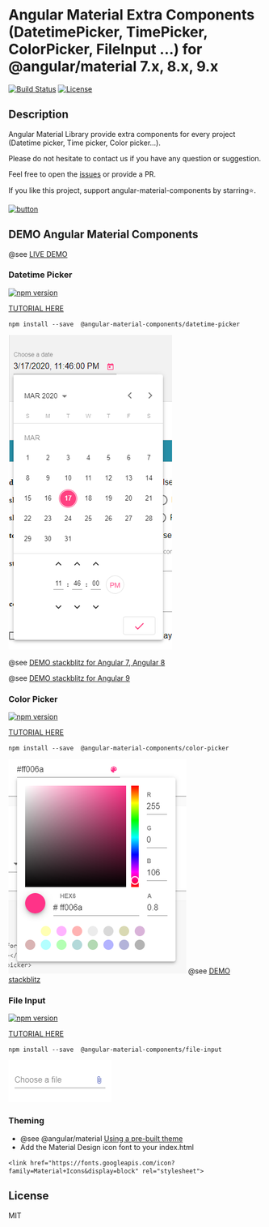 # Angular Material Extra Components (DatetimePicker, TimePicker, ColorPicker, FileInput ...) for @angular/material 7.x, 8.x, 9.x

[![Build Status](https://travis-ci.com/h2qutc/angular-material-components.svg?branch=master)](https://travis-ci.com/h2qutc/angular-material-components)
[![License](https://img.shields.io/npm/l/angular-material-components.svg)](https://www.npmjs.com/package/angular-material-components)

## Description

Angular Material Library provide extra components for every project (Datetime picker, Time picker, Color picker...).

Please do not hesitate to contact us if you have any question or suggestion.

Feel free to open the [issues](https://github.com/h2qutc/angular-material-components/issues) or provide a PR.

If you like this project, support angular-material-components by starring⭐.

[![button](https://www.paypalobjects.com/en_US/i/btn/btn_donate_LG.gif)](https://www.paypal.com/cgi-bin/webscr?cmd=_s-xclick&hosted_button_id=SAAY32BP5KPPC&source=url)

## DEMO Angular Material Components

@see [LIVE DEMO](https://h2qutc.github.io/angular-material-components/)

### Datetime Picker

[![npm version](https://badge.fury.io/js/%40angular-material-components%2Fdatetime-picker.svg)](https://www.npmjs.com/package/@angular-material-components/datetime-picker)

[TUTORIAL HERE](https://h2qutc.github.io/angular-material-components/)

```
npm install --save  @angular-material-components/datetime-picker
```

![Alt Text](demo_datetime_picker.png)

@see [DEMO stackblitz for Angular 7, Angular 8](https://stackblitz.com/edit/demo-ngx-mat-datetime-picker)

@see [DEMO stackblitz for Angular 9](https://stackblitz.com/edit/demo-ngx-mat-datetime-picker-angular9)

### Color Picker

[![npm version](https://badge.fury.io/js/%40angular-material-components%2Fcolor-picker.svg)](https://www.npmjs.com/package/@angular-material-components/color-picker)

[TUTORIAL HERE](https://h2qutc.github.io/angular-material-components/)

```
npm install --save  @angular-material-components/color-picker
```

![Alt Text](demo_color_picker.png)
@see [DEMO stackblitz](https://stackblitz.com/edit/demo-ngx-mat-color-picker)

### File Input

[![npm version](https://badge.fury.io/js/%40angular-material-components%2Ffile-input.svg)](https://www.npmjs.com/package/@angular-material-components/file-input)

[TUTORIAL HERE](https://h2qutc.github.io/angular-material-components/)

```
npm install --save  @angular-material-components/file-input
```

![Alt Text](demo_file_input.png)


### Theming
- @see @angular/material [Using a pre-built theme](https://material.angular.io/guide/theming#using-a-pre-built-theme)
- Add the Material Design icon font to your index.html
```
<link href="https://fonts.googleapis.com/icon?family=Material+Icons&display=block" rel="stylesheet">
```

## License
MIT
